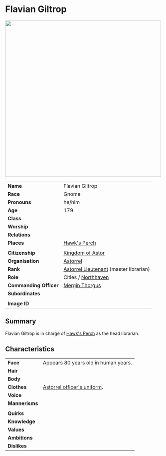 # Flavian Giltrop

<img src="https://raw.githubusercontent.com/jesskelsall/astarus-images/main/people/portraits/imageid.png" height="500" />

|||
| --- | --- |
| **Name** | Flavian Giltrop | character.3
| **Race** | Gnome |
| **Pronouns** | he/him |
| **Age** | 179 |
| **Class** | |
| **Worship** | |
| **Relations** | |
| **Places** | [Hawk's Perch](../places/buildings/hawks-perch.md) |
|||
| **Citizenship** | [Kingdom of Astor](../civilisations/kingdom-of-astor/kingdom-of-astor.md) |
| **Organisation** | [Astorrel](../organisations/astorrel/astorrel.md) |
| **Rank** | [Astorrel Lieutenant](../organisations/astorrel/ranks/astorrel-lieutenant.md) (master librarian) |
| **Role** | Cities / [Northhaven](../places/cities/northhaven.md) |
| **Commanding Officer** | [Mergin Thorgus](mergin-thorgus.md) |
| **Subordinates** | |
|||
| **Image ID** | |

## Summary

Flavian Giltrop is in charge of [Hawk's Perch](../places/buildings/hawks-perch.md) as the head librarian.

## Characteristics

| | |
| --- | --- |
| **Face** | Appears 80 years old in human years. | characteristics.2
| **Hair** | |
| **Body** | |
| **Clothes** | [Astorrel officer's uniform](../organisations/astorrel/uniforms/astorrel-officers-uniform.md). |
| **Voice** | |
| **Mannerisms** | |
| | |
| **Quirks** | |
| **Knowledge** | |
| **Values** | |
| **Ambitions** | |
| **Dislikes** | |
